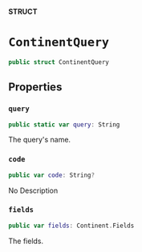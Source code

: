 **STRUCT**

# `ContinentQuery`

```swift
public struct ContinentQuery
```

## Properties
### `query`

```swift
public static var query: String
```

The query's name.

### `code`

```swift
public var code: String?
```

No Description

### `fields`

```swift
public var fields: Continent.Fields
```

The fields.

